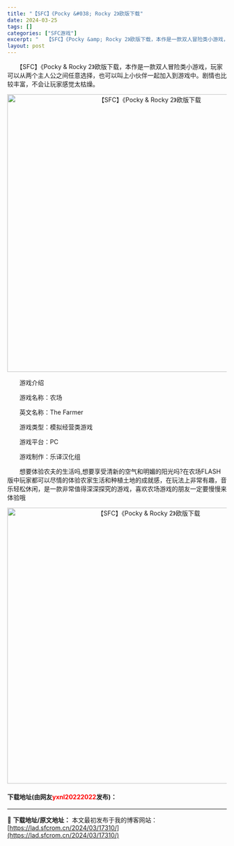 ```yaml
---
title: "【SFC】《Pocky &#038; Rocky 2》欧版下载"
date: 2024-03-25
tags: []
categories: ["SFC游戏"]
excerpt: "　　【SFC】《Pocky &amp; Rocky 2》欧版下载，本作是一款双人冒险类小游戏，玩家可以从两个主人公之间任意选择，也可以叫上小伙伴一起加入到游戏中。剧情也比较丰富，不会让玩家感觉太枯燥。 　　游戏介绍 　　游戏名称：农场 　　英文名称：The Farmer 　　游戏类型：模拟经营类游戏&hellip;"
layout: post
---
```


 <p>　　【SFC】《Pocky &amp; Rocky 2》欧版下载，本作是一款双人冒险类小游戏，玩家可以从两个主人公之间任意选择，也可以叫上小伙伴一起加入到游戏中。剧情也比较丰富，不会让玩家感觉太枯燥。</p> <p align="center"><img align="" border="0" src="https://lad.sfcrom.cn/wp-content/uploads/2024/03/20240325_6600c764568df.png" width="638" alt="【SFC】《Pocky &amp; Rocky 2》欧版下载" /></p> <p>　　游戏介绍</p> <p>　　游戏名称：农场</p> <p>　　英文名称：The Farmer</p> <p>　　游戏类型：模拟经营类游戏</p> <p>　　游戏平台：PC</p> <p>　　游戏制作：乐译汉化组</p> <p>　　想要体验农夫的生活吗,想要享受清新的空气和明媚的阳光吗?在农场FLASH版中玩家都可以尽情的体验农家生活和种植土地的成就感，在玩法上非常有趣，音乐轻松休闲，是一款非常值得深深探究的游戏，喜欢农场游戏的朋友一定要慢慢来体验哦</p> <p align="center"><img align="" border="0" src="https://lad.sfcrom.cn/wp-content/uploads/2024/03/20240325_6600c765a68ea.png" width="634" alt="【SFC】《Pocky &amp; Rocky 2》欧版下载" /></p> <p><h4>下载地址(由网友<font color="red">yxnl20222022</font>发布)：</h4></p> 

---
📖 **下载地址/原文地址：** 本文最初发布于我的博客网站：[https://lad.sfcrom.cn/2024/03/17310/](https://lad.sfcrom.cn/2024/03/17310/)
